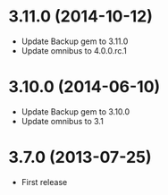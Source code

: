 3.11.0 (2014-10-12)
===================

* Update Backup gem to 3.11.0
* Update omnibus to 4.0.0.rc.1

3.10.0 (2014-06-10)
===================

* Update Backup gem to 3.10.0
* Update omnibus to 3.1

3.7.0 (2013-07-25)
==================

* First release
